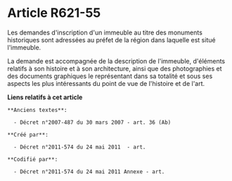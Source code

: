 # Article R621-55

Les demandes d'inscription d'un immeuble au titre des monuments historiques sont adressées au préfet de la région dans
laquelle est situé l'immeuble.

La demande est accompagnée de la description de l'immeuble, d'éléments relatifs à son histoire et à son architecture, ainsi
que des photographies et des documents graphiques le représentant dans sa totalité et sous ses aspects les plus intéressants
du point de vue de l'histoire et de l'art.

**Liens relatifs à cet article**

	**Anciens textes**:

	  - Décret n°2007-487 du 30 mars 2007 - art. 36 (Ab)

	**Créé par**:

	  - Décret n°2011-574 du 24 mai 2011  - art.

	**Codifié par**:

	  - Décret n°2011-574 du 24 mai 2011 Annexe - art.
